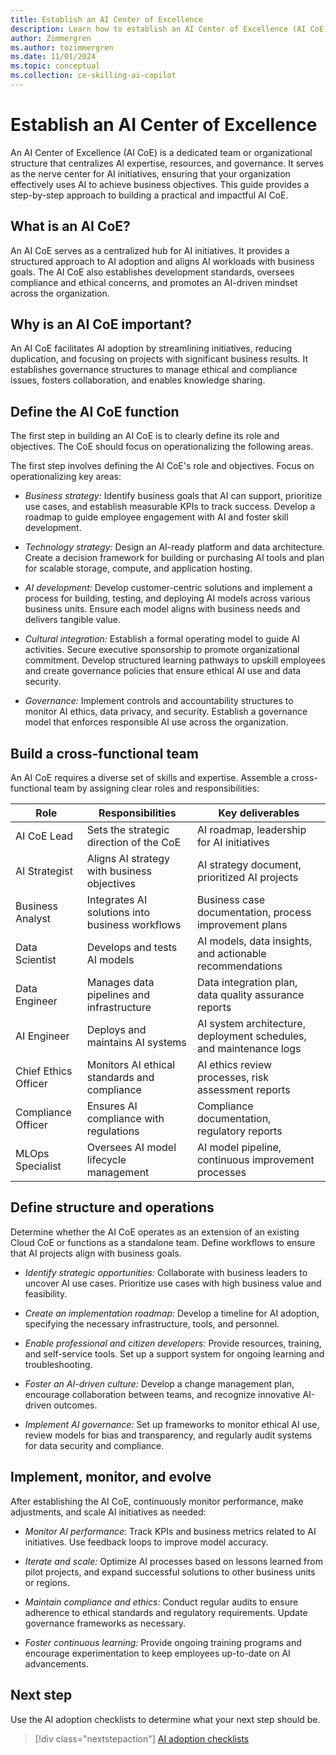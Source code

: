 ```yaml
---
title: Establish an AI Center of Excellence
description: Learn how to establish an AI Center of Excellence (AI CoE) to drive AI adoption on Azure in your organization.
author: Zimmergren
ms.author: tozimmergren
ms.date: 11/01/2024
ms.topic: conceptual
ms.collection: ce-skilling-ai-copilot
---
```


# Establish an AI Center of Excellence

An AI Center of Excellence (AI CoE) is a dedicated team or organizational structure that centralizes AI expertise, resources, and governance. It serves as the nerve center for AI initiatives, ensuring that your organization effectively uses AI to achieve business objectives. This guide provides a step-by-step approach to building a practical and impactful AI CoE.

## What is an AI CoE?

An AI CoE serves as a centralized hub for AI initiatives. It provides a structured approach to AI adoption and aligns AI workloads with business goals. The AI CoE also establishes development standards, oversees compliance and ethical concerns, and promotes an AI-driven mindset across the organization.

## Why is an AI CoE important?

An AI CoE facilitates AI adoption by streamlining initiatives, reducing duplication, and focusing on projects with significant business results. It establishes governance structures to manage ethical and compliance issues, fosters collaboration, and enables knowledge sharing.

## Define the AI CoE function

The first step in building an AI CoE is to clearly define its role and objectives. The CoE should focus on operationalizing the following areas.

The first step involves defining the AI CoE's role and objectives. Focus on operationalizing key areas:

- *Business strategy:* Identify business goals that AI can support, prioritize use cases, and establish measurable KPIs to track success. Develop a roadmap to guide employee engagement with AI and foster skill development.

- *Technology strategy:* Design an AI-ready platform and data architecture. Create a decision framework for building or purchasing AI tools and plan for scalable storage, compute, and application hosting.

- *AI development:* Develop customer-centric solutions and implement a process for building, testing, and deploying AI models across various business units. Ensure each model aligns with business needs and delivers tangible value.

- *Cultural integration:* Establish a formal operating model to guide AI activities. Secure executive sponsorship to promote organizational commitment. Develop structured learning pathways to upskill employees and create governance policies that ensure ethical AI use and data security.

- *Governance:* Implement controls and accountability structures to monitor AI ethics, data privacy, and security. Establish a governance model that enforces responsible AI use across the organization.

## Build a cross-functional team

An AI CoE requires a diverse set of skills and expertise. Assemble a cross-functional team by assigning clear roles and responsibilities:

| Role               | Responsibilities                                    | Key deliverables                                                  |
|--------------------|-----------------------------------------------------|-------------------------------------------------------------------|
| AI CoE Lead     | Sets the strategic direction of the CoE             | AI roadmap, leadership for AI initiatives                        |
| AI Strategist   | Aligns AI strategy with business objectives         | AI strategy document, prioritized AI projects                    |
| Business Analyst| Integrates AI solutions into business workflows     | Business case documentation, process improvement plans           |
| Data Scientist  | Develops and tests AI models                        | AI models, data insights, and actionable recommendations          |
| Data Engineer   | Manages data pipelines and infrastructure           | Data integration plan, data quality assurance reports             |
| AI Engineer     | Deploys and maintains AI systems                    | AI system architecture, deployment schedules, and maintenance logs|
| Chief Ethics Officer | Monitors AI ethical standards and compliance  | AI ethics review processes, risk assessment reports               |
| Compliance Officer   | Ensures AI compliance with regulations       | Compliance documentation, regulatory reports                      |
| MLOps Specialist     | Oversees AI model lifecycle management       | AI model pipeline, continuous improvement processes               |

## Define structure and operations

Determine whether the AI CoE operates as an extension of an existing Cloud CoE or functions as a standalone team. Define workflows to ensure that AI projects align with business goals.

- *Identify strategic opportunities:* Collaborate with business leaders to uncover AI use cases. Prioritize use cases with high business value and feasibility.

- *Create an implementation roadmap:* Develop a timeline for AI adoption, specifying the necessary infrastructure, tools, and personnel.

- *Enable professional and citizen developers:* Provide resources, training, and self-service tools. Set up a support system for ongoing learning and troubleshooting.

- *Foster an AI-driven culture:* Develop a change management plan, encourage collaboration between teams, and recognize innovative AI-driven outcomes.

- *Implement AI governance:* Set up frameworks to monitor ethical AI use, review models for bias and transparency, and regularly audit systems for data security and compliance.

## Implement, monitor, and evolve

After establishing the AI CoE, continuously monitor performance, make adjustments, and scale AI initiatives as needed:

- *Monitor AI performance:* Track KPIs and business metrics related to AI initiatives. Use feedback loops to improve model accuracy.

- *Iterate and scale:* Optimize AI processes based on lessons learned from pilot projects, and expand successful solutions to other business units or regions.

- *Maintain compliance and ethics:* Conduct regular audits to ensure adherence to ethical standards and regulatory requirements. Update governance frameworks as necessary.

- *Foster continuous learning:* Provide ongoing training programs and encourage experimentation to keep employees up-to-date on AI advancements.

## Next step

Use the AI adoption checklists to determine what your next step should be.

> [!div class="nextstepaction"]
> [AI adoption checklists](index.md#ai-adoption-checklists)
